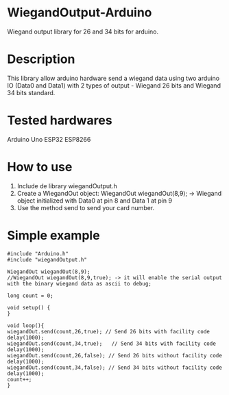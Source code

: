 # WiegandOutput-Arduino

Wiegand output library for 26 and 34 bits for arduino.

# Description

This library allow arduino hardware send a wiegand data using two arduino IO (Data0 and Data1) with 2 types of output - Wiegand 26 bits and Wiegand 34 bits standard.

# Tested hardwares

Arduino Uno
ESP32
ESP8266


# How to use

1. Include de library wiegandOutput.h
2. Create a WiegandOut object: WiegandOut wiegandOut(8,9);  -> Wiegand object initialized with Data0 at pin 8 and Data 1 at pin 9
3. Use the method send to send your card number.

# Simple example

```
#include "Arduino.h"
#include "wiegandOutput.h"

WiegandOut wiegandOut(8,9);
//WiegandOut wiegandOut(8,9,true); -> it will enable the serial output with the binary wiegand data as ascii to debug;

long count = 0;

void setup() {
}

void loop(){
wiegandOut.send(count,26,true); // Send 26 bits with facility code
delay(1000);
wiegandOut.send(count,34,true);   // Send 34 bits with facility code
delay(1000);
wiegandOut.send(count,26,false); // Send 26 bits without facility code
delay(1000);
wiegandOut.send(count,34,false); // Send 34 bits without facility code
delay(1000);
count++;
}
```
